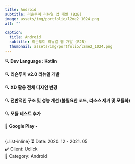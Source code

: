 ```yaml
---
title: Android
subtitle: 리슨투미 리뉴얼 앱 개발 (B2B)
image: assets/img/portfolio/l2me2_1024.png
alt: ""

caption:
  title: Android
  subtitle: 리슨투미 리뉴얼 앱 개발 (B2B)
  thumbnail: assets/img/portfolio/l2me2_1024.png
---
```


🔍 <b>Dev Language : Kotlin</b><br><br>
🔍 <b>리슨투미 v2.0 리뉴얼 개발</b><br><br>
🔍 <b>XD 활용 전체 디자인 변경</b><br><br>
🔍 <b>전반적인 구조 및 성능 개선 (불필요한 코드, 리소스 제거 및 모듈화)</b><br><br>
🔍 <b>모듈 테스트 추가</b><br><br>
🔗 <b>Google Play - <a href="https://play.google.com/store/apps/details?id=kr.co.usafe.listen2me.basic"></a></b><br><br>

{:.list-inline}
⏳ Date: 2020. 12 - 2021. 05<br>
✔️ Client: Uclick<br>
📌 Category: Android<br>
